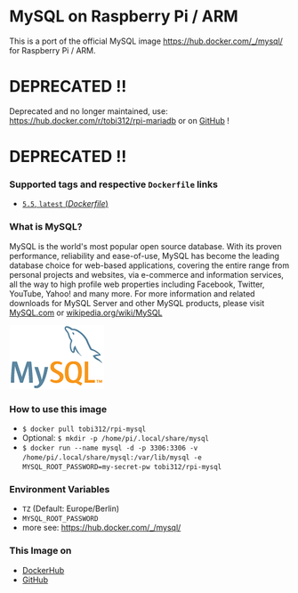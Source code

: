 # MySQL on Raspberry Pi / ARM

This is a port of the official MySQL image https://hub.docker.com/_/mysql/ for Raspberry Pi / ARM.

# DEPRECATED !!

Deprecated and no longer maintained, use: https://hub.docker.com/r/tobi312/rpi-mariadb or on [GitHub](https://github.com/Tob1asDocker/rpi-mariadb) !

# DEPRECATED !!

### Supported tags and respective `Dockerfile` links
-	[`5.5`, `latest` (*Dockerfile*)](https://github.com/TobiasH87Docker/rpi-mysql/blob/master/stretch.armhf.5_5.Dockerfile)

### What is MySQL?
MySQL is the world's most popular open source database. With its proven performance, reliability and ease-of-use, MySQL has become the leading database choice for web-based applications, covering the entire range from personal projects and websites, via e-commerce and information services, all the way to high profile web properties including Facebook, Twitter, YouTube, Yahoo! and many more.
For more information and related downloads for MySQL Server and other MySQL products, please visit [MySQL.com](https://www.mysql.com/) or [wikipedia.org/wiki/MySQL](https://en.wikipedia.org/wiki/MySQL)

![logo](https://raw.githubusercontent.com/docker-library/docs/master/mysql/logo.png)

### How to use this image
* ``` $ docker pull tobi312/rpi-mysql ```
* Optional: ``` $ mkdir -p /home/pi/.local/share/mysql ```
* ``` $ docker run --name mysql -d -p 3306:3306 -v /home/pi/.local/share/mysql:/var/lib/mysql -e MYSQL_ROOT_PASSWORD=my-secret-pw tobi312/rpi-mysql ``` 

### Environment Variables
* `TZ` (Default: Europe/Berlin)
* `MYSQL_ROOT_PASSWORD`
* more see: https://hub.docker.com/_/mysql/

### This Image on
* [DockerHub](https://hub.docker.com/r/tobi312/rpi-mysql/)
* [GitHub](https://github.com/Tob1asDocker/rpi-mysql)
